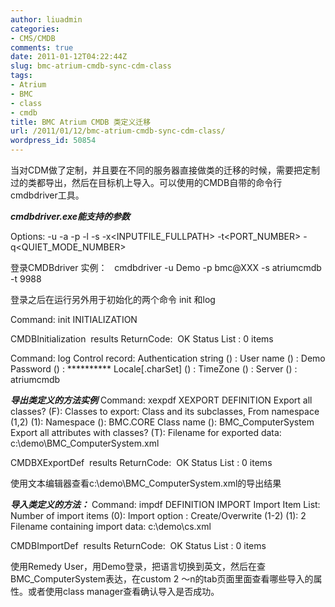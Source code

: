 ```yaml
---
author: liuadmin
categories:
- CMS/CMDB
comments: true
date: 2011-01-12T04:22:44Z
slug: bmc-atrium-cmdb-sync-cdm-class
tags:
- Atrium
- BMC
- class
- cmdb
title: BMC Atrium CMDB 类定义迁移
url: /2011/01/12/bmc-atrium-cmdb-sync-cdm-class/
wordpress_id: 50854
---
```


当对CDM做了定制，并且要在不同的服务器直接做类的迁移的时候，需要把定制过的类都导出，然后在目标机上导入。可以使用的CMDB自带的命令行cmdbdriver工具。

_**cmdbdriver.exe能支持的参数**_

Options:
-u<USER>
-a<AUTHORSTRING>
-p<PASSWORD>
-l<LOCALE>
-s<SERVER>
-x<INPUTFILE_FULLPATH>
-t<PORT_NUMBER>
-q<QUIET_MODE_NUMBER>

登录CMDBdriver 实例：   cmdbdriver -u Demo -p bmc@XXX -s atriumcmdb -t 9988

登录之后在运行另外用于初始化的两个命令 init 和log

Command: init
INITIALIZATION

CMDBInitialization  results
ReturnCode:  OK
Status List : 0 items

Command: log
Control record:
Authentication string () :
User name () : Demo
Password () : **********
Locale[.charSet] () :
TimeZone () :
Server () : atriumcmdb

_**导出类定义的方法实例**_
Command: xexpdf
XEXPORT DEFINITION
Export all classes? (F):
Classes to export:
Class and its subclasses, From namespace (1,2) (1):
Namespace (): BMC.CORE
Class name (): BMC_ComputerSystem
Export all attributes with classes? (T):
Filename for exported data: c:\demo\BMC_ComputerSystem.xml

CMDBXExportDef  results
ReturnCode:  OK
Status List : 0 items

使用文本编辑器查看c:\demo\BMC_ComputerSystem.xml的导出结果

_**导入类定义的方法：**_
Command: impdf
DEFINITION IMPORT
Import Item List:
Number of import items (0):
Import option : Create/Overwrite (1-2) (1): 2
Filename containing import data: c:\demo\cs.xml

CMDBImportDef  results
ReturnCode:  OK
Status List : 0 items

使用Remedy User，用Demo登录，把语言切换到英文，然后在查BMC_ComputerSystem表达，在custom 2 ～n的tab页面里面查看哪些导入的属性。或者使用class manager查看确认导入是否成功。
